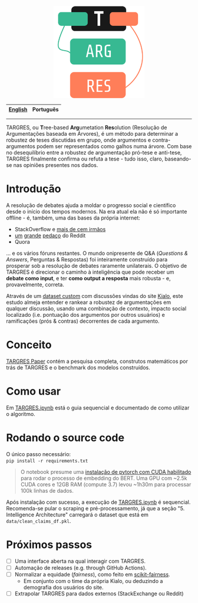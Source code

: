<p align="center">
    <img style="cursor: default;" src="./logo/logo.svg" height="250px" alt="TARGRES Logo" />
</p>

| [English](README.md) | Português |
| --- | --- |

---

TARGRES, ou **T**ree-based **Arg**umetation **Res**olution (Resolução de Argumentações baseada em Árvores), é um método para determinar a robustez de teses discutidas em grupo, onde argumentos e contra-argumentos podem ser representados como galhos numa árvore. Com base no desequilíbrio entre a robustez de argumentação pró-tese e anti-tese, TARGRES finalmente confirma ou refuta a tese - tudo isso, claro, baseando-se nas opiniões presentes nos dados.

# Introdução

A resolução de debates ajuda a moldar o progresso social e científico desde o início dos tempos modernos. Na era atual ela não é só importante offline - é, também, uma das bases da própria internet:

- StackOverflow e [mais de cem irmãos](https://stackexchange.com/sites)
- [um](http://www.reddit.com/r/explainlikeimfive+doesanybodyelse+tipofmytongue+answers+explainlikeIAmA+relationship_advice+whatisthisthing+techsupport+explainlikeimcalvin+whatsthisbug+tipofmypenis+whatstheword+homeworkhelp+relationshipadvice+species+NoStupidQuestions) [grande](http://www.reddit.com/r/AskReddit+AskScience+AskHistorians+AskWomen+AskMen+AskCulinary+TrueAskReddit+AskSocialScience+AskEngineers+AskPhilosophy+AskScienceFiction+Ask_Politics+AskAcademia+AskTransgender+AskComputerScience+AskDrugs+AskFeminists+AskGames+AskPhotography+AskUk+AskStatistics+AskSciTech+AskSciTech+askGSM+AskModerators) [pedaço](http://www.reddit.com/r/help+findareddit+modhelp+csshelp+bugs+RESissues+askmoderators+aboutreddit) do Reddit
- Quora

... e os vários fóruns restantes. O mundo onipresente de Q&A (_Questions & Answers_, Perguntas & Respostas) foi inteiramente construído para prosperar sob a resolução de debates raramente unilaterais. O objetivo de TARGRES é direcionar o caminho à inteligência que pode receber um **debate como
input**, e ter **como output a resposta** mais robusta - e, provavelmente, correta.  

Através de um [dataset custom](./data) com discussões vindas do site [Kialo](https://kialo.com), este estudo almeja entender e rankear a robustez de argumentações em qualquer discussão, usando uma combinação de contexto, impacto social localizado (i.e. pontuação dos argumentos por outros usuários) e ramificações (prós \& contras) decorrentes de cada argumento. 

# Conceito
[TARGRES Paper](./TARGRES_Project_Paper.pdf) contém a pesquisa completa, construtos matemáticos por trás de TARGRES e o benchmark dos modelos construídos.

# Como usar
Em [TARGRES.ipynb](./TARGRES.ipynb) está o guia sequencial e documentado de como utilizar o algoritmo.

# Rodando o source code

O único passo necessário:  
`pip install -r requirements.txt`

> O notebook presume uma [instalação de pytorch com CUDA habilitado](https://pytorch.org/get-started/locally/#with-cuda-1) para rodar o processo de embedding do BERT. Uma GPU com ~2.5k CUDA cores e 12GB RAM (compute 3.7) levou ~1h30m para processar 100k linhas de dados.

Após instalação com sucesso, a execução de [TARGRES.ipynb](./TARGRES.ipynb) é sequencial. Recomenda-se pular o scraping e pré-processamento, já que a seção "5. Intelligence Architecture" carregará o dataset que está em `data/clean_claims_df.pkl`.

# Próximos passos

- [ ] Uma interface aberta na qual interagir com TARGRES.
- [ ] Automação de releases (e.g. through GitHub Actions).
- [ ] Normalizar a equidade (_fairness_), como feito em [scikit-fairness](https://github.com/koaning/scikit-fairness).
    - Em conjunto com o time da própria Kialo, ou deduzindo a demografia dos usuários do site.
- [ ] Extrapolar TARGRES para dados externos (StackExchange ou Reddit)